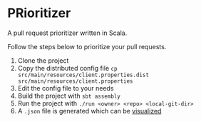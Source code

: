 PRioritizer
==========

A pull request prioritizer written in Scala.

Follow the steps below to prioritize your pull requests.

1. Clone the project
2. Copy the distributed config file `cp src/main/resources/client.properties.dist src/main/resources/client.properties`
3. Edit the config file to your needs
4. Build the project with `sbt assembly`
5. Run the project with `./run <owner> <repo> <local-git-dir>`
6. A `.json` file is generated which can be [visualized](https://github.com/erikvdv1/PRioritizer-visualizer)
